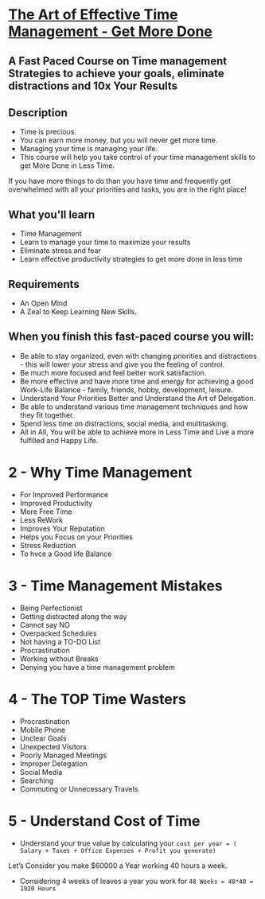 # [The Art of Effective Time Management - Get More Done](https://www.udemy.com/course/the-art-of-effective-time-management-get-more-done/)
## A Fast Paced Course on Time management Strategies to achieve your goals, eliminate distractions and 10x Your Results

## Description
- Time is precious.
- You can earn more money, but you will never get more time.
- Managing your time is managing your life.
- This course will help you take control of your time management skills to get More Done in Less Time.

If you have more things to do than you have time and frequently get overwhelmed with all your priorities and tasks, you are in the right place!

## What you'll learn
- Time Management
- Learn to manage your time to maximize your results
- Eliminate stress and fear
- Learn effective productivity strategies to get more done in less time

## Requirements
- An Open Mind
- A Zeal to Keep Learning New Skills.

## When you finish this fast-paced course you will:
- Be able to stay organized, even with changing priorities and distractions - this will lower your stress and give you the feeling of control.
- Be much more focused and feel better work satisfaction.
- Be more effective and have more time and energy for achieving a good Work-Life Balance - family, friends, hobby, development, leisure.
- Understand Your Priorities Better and Understand the Art of Delegation.
- Be able to understand various time management techniques and how they fit together.
- Spend less time on distractions, social media, and multitasking.
- All in All, You will be able to achieve more in Less Time and Live a more fulfilled and Happy Life.




# 2 - Why Time Management
- For Improved Performance 
- Improved Productivity
- More Free Time
- Less ReWork
- Improves Your Reputation 
- Helps you Focus on your Priorities 
- Stress Reduction 
- To hvce a Good life Balance

# 3 - Time Management Mistakes 
- Being Perfectionist
- Getting distracted along the way
- Cannot say NO
- Overpacked Schedules
- Not having a TO-DO List
- Procrastination
- Working without Breaks
- Denying you have a time management problem

# 4 - The TOP Time Wasters
- Procrastination 
- Mobile Phone
- Unclear Goals
- Unexpected Visitors 
- Poorly Managed Meetings 
- Improper Delegation 
- Social Media
- Searching
- Commuting or Unnecessary Travels 

# 5 - Understand Cost of Time
- Understand your true value by calculating your `cost per year = ( Salary + Taxes + Office Expenses + Profit you generate)`

Let’s Consider you make $60000 a Year working 40 hours a week.
- Considering 4 weeks of leaves a year you work for `48 Weeks = 48*40 = 1920 Hours`
